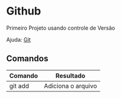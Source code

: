 # Github
Primeiro Projeto usando controle de Versão 

Ajuda: [Git](https://git-scm.com/doc)

## Comandos

Comando | Resultado
--------|----------
git add | Adiciona o arquivo